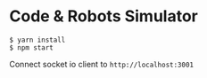 # Code & Robots Simulator

```
$ yarn install
$ npm start
```

Connect socket io client to `http://localhost:3001`
